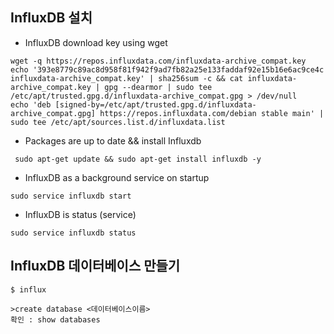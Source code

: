## InfluxDB 설치
  - InfluxDB download key using wget
```
wget -q https://repos.influxdata.com/influxdata-archive_compat.key
echo '393e8779c89ac8d958f81f942f9ad7fb82a25e133faddaf92e15b16e6ac9ce4c influxdata-archive_compat.key' | sha256sum -c && cat influxdata-archive_compat.key | gpg --dearmor | sudo tee /etc/apt/trusted.gpg.d/influxdata-archive_compat.gpg > /dev/null
echo 'deb [signed-by=/etc/apt/trusted.gpg.d/influxdata-archive_compat.gpg] https://repos.influxdata.com/debian stable main' | sudo tee /etc/apt/sources.list.d/influxdata.list
```

  - Packages are up to date && install Influxdb
```
 sudo apt-get update && sudo apt-get install influxdb -y
```

  - InfluxDB as a background service on startup
```
sudo service influxdb start
```

  - InfluxDB is status (service)
```
sudo service influxdb status
```

## InfluxDB 데이터베이스 만들기

```
$ influx

>create database <데이터베이스이름>
확인 : show databases
```
